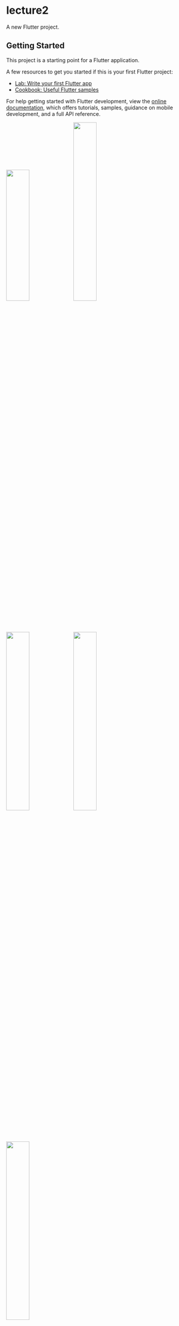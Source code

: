 # lecture2

A new Flutter project.

## Getting Started

This project is a starting point for a Flutter application.

A few resources to get you started if this is your first Flutter project:

- [Lab: Write your first Flutter app](https://docs.flutter.dev/get-started/codelab)
- [Cookbook: Useful Flutter samples](https://docs.flutter.dev/cookbook)

For help getting started with Flutter development, view the
[online documentation](https://docs.flutter.dev/), which offers tutorials,
samples, guidance on mobile development, and a full API reference.
<p>
<img src = "https://user-images.githubusercontent.com/119835214/219547149-52580915-e8f7-4b61-800d-9bd1161b46c6.JPG" height = "30%" width = "35%" >
<img src = "https://user-images.githubusercontent.com/119835214/219547163-9f1cfd75-9cf9-4b24-a590-e2148ce3696f.jpg" height = "35%" width = "35%" >
<img src = "https://user-images.githubusercontent.com/119835214/219547255-7034a451-4b89-483e-9990-5958e2da0ed2.jpg" height = "35%" width = "35%" >
<img src = "https://user-images.githubusercontent.com/119835214/219547279-b1ce43d3-2727-4c43-b872-56ae752fd67f.jpg" height = "35%" width = "35%" >
<img src = "https://user-images.githubusercontent.com/119835214/219547290-5e3a5340-04fc-421d-b341-e6d7d661a5da.jpg" height = "35%" width = "35%" >


</p>
